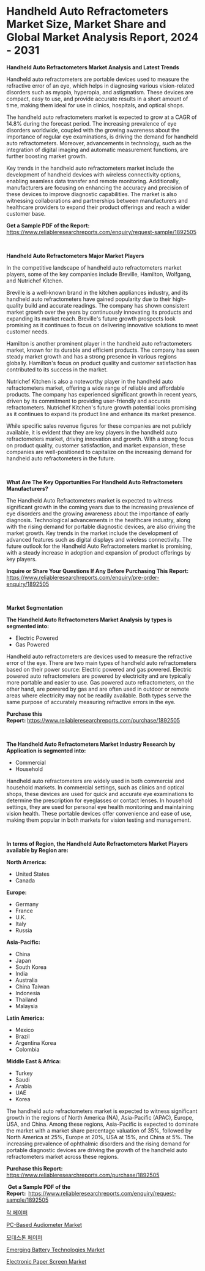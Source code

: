 <p><h1>Handheld Auto Refractometers Market Size, Market Share and Global Market Analysis Report, 2024 - 2031</h1></p><p><strong>Handheld Auto Refractometers Market Analysis and Latest Trends</strong></p>
<p><p>Handheld auto refractometers are portable devices used to measure the refractive error of an eye, which helps in diagnosing various vision-related disorders such as myopia, hyperopia, and astigmatism. These devices are compact, easy to use, and provide accurate results in a short amount of time, making them ideal for use in clinics, hospitals, and optical shops.</p><p>The handheld auto refractometers market is expected to grow at a CAGR of 14.8% during the forecast period. The increasing prevalence of eye disorders worldwide, coupled with the growing awareness about the importance of regular eye examinations, is driving the demand for handheld auto refractometers. Moreover, advancements in technology, such as the integration of digital imaging and automatic measurement functions, are further boosting market growth.</p><p>Key trends in the handheld auto refractometers market include the development of handheld devices with wireless connectivity options, enabling seamless data transfer and remote monitoring. Additionally, manufacturers are focusing on enhancing the accuracy and precision of these devices to improve diagnostic capabilities. The market is also witnessing collaborations and partnerships between manufacturers and healthcare providers to expand their product offerings and reach a wider customer base.</p></p>
<p><strong>Get a Sample PDF of the Report:&nbsp;</strong> <a href="https://www.reliableresearchreports.com/enquiry/request-sample/1892505">https://www.reliableresearchreports.com/enquiry/request-sample/1892505</a></p>
<p>&nbsp;</p>
<p><strong>Handheld Auto Refractometers Major Market Players</strong></p>
<p><p>In the competitive landscape of handheld auto refractometers market players, some of the key companies include Breville, Hamilton, Wolfgang, and Nutrichef Kitchen. </p><p>Breville is a well-known brand in the kitchen appliances industry, and its handheld auto refractometers have gained popularity due to their high-quality build and accurate readings. The company has shown consistent market growth over the years by continuously innovating its products and expanding its market reach. Breville's future growth prospects look promising as it continues to focus on delivering innovative solutions to meet customer needs.</p><p>Hamilton is another prominent player in the handheld auto refractometers market, known for its durable and efficient products. The company has seen steady market growth and has a strong presence in various regions globally. Hamilton's focus on product quality and customer satisfaction has contributed to its success in the market.</p><p>Nutrichef Kitchen is also a noteworthy player in the handheld auto refractometers market, offering a wide range of reliable and affordable products. The company has experienced significant growth in recent years, driven by its commitment to providing user-friendly and accurate refractometers. Nutrichef Kitchen's future growth potential looks promising as it continues to expand its product line and enhance its market presence.</p><p>While specific sales revenue figures for these companies are not publicly available, it is evident that they are key players in the handheld auto refractometers market, driving innovation and growth. With a strong focus on product quality, customer satisfaction, and market expansion, these companies are well-positioned to capitalize on the increasing demand for handheld auto refractometers in the future.</p></p>
<p>&nbsp;</p>
<p><strong>What Are The Key Opportunities For Handheld Auto Refractometers Manufacturers?</strong></p>
<p><p>The Handheld Auto Refractometers market is expected to witness significant growth in the coming years due to the increasing prevalence of eye disorders and the growing awareness about the importance of early diagnosis. Technological advancements in the healthcare industry, along with the rising demand for portable diagnostic devices, are also driving the market growth. Key trends in the market include the development of advanced features such as digital displays and wireless connectivity. The future outlook for the Handheld Auto Refractometers market is promising, with a steady increase in adoption and expansion of product offerings by key players.</p></p>
<p><strong>Inquire or Share Your Questions If Any Before Purchasing This Report:</strong> <a href="https://www.reliableresearchreports.com/enquiry/pre-order-enquiry/1892505">https://www.reliableresearchreports.com/enquiry/pre-order-enquiry/1892505</a></p>
<p>&nbsp;</p>
<p><strong>Market Segmentation</strong></p>
<p><strong>The Handheld Auto Refractometers Market Analysis by types is segmented into:</strong></p>
<p><ul><li>Electric Powered</li><li>Gas Powered</li></ul></p>
<p><p>Handheld auto refractometers are devices used to measure the refractive error of the eye. There are two main types of handheld auto refractometers based on their power source: Electric powered and gas powered. Electric powered auto refractometers are powered by electricity and are typically more portable and easier to use. Gas powered auto refractometers, on the other hand, are powered by gas and are often used in outdoor or remote areas where electricity may not be readily available. Both types serve the same purpose of accurately measuring refractive errors in the eye.</p></p>
<p><strong>Purchase this Report:&nbsp;</strong><a href="https://www.reliableresearchreports.com/purchase/1892505">https://www.reliableresearchreports.com/purchase/1892505</a></p>
<p>&nbsp;</p>
<p><strong>The Handheld Auto Refractometers Market Industry Research by Application is segmented into:</strong></p>
<p><ul><li>Commercial</li><li>Household</li></ul></p>
<p><p>Handheld auto refractometers are widely used in both commercial and household markets. In commercial settings, such as clinics and optical shops, these devices are used for quick and accurate eye examinations to determine the prescription for eyeglasses or contact lenses. In household settings, they are used for personal eye health monitoring and maintaining vision health. These portable devices offer convenience and ease of use, making them popular in both markets for vision testing and management.</p></p>
<p>&nbsp;</p>
<p><strong>In terms of Region, the Handheld Auto Refractometers Market Players available by Region are:</strong></p>
<p>
    <p> <strong> North America: </strong>
        <ul>
            <li>United States</li>
            <li>Canada</li>
        </ul>
        </p> 
    <p> <strong> Europe: </strong>
        <ul>
            <li>Germany</li>
            <li>France</li>
            <li>U.K.</li>
            <li>Italy</li>
            <li>Russia</li>
        </ul>
        </p> 
    <p> <strong> Asia-Pacific: </strong>
        <ul>
            <li>China</li>
            <li>Japan</li>
            <li>South Korea</li>
            <li>India</li>
            <li>Australia</li>
            <li>China Taiwan</li>
            <li>Indonesia</li>
            <li>Thailand</li>
            <li>Malaysia</li>
        </ul>
        </p> 
    <p> <strong> Latin America: </strong>
        <ul>
            <li>Mexico</li>
            <li>Brazil</li>
            <li>Argentina Korea</li>
            <li>Colombia</li>
        </ul>
        </p> 
    <p> <strong> Middle East & Africa: </strong>
        <ul>
            <li>Turkey</li>
            <li>Saudi</li>
            <li>Arabia</li>
            <li>UAE</li>
            <li>Korea</li>
        </ul>
    </p>
    </p>
<p><p>The handheld auto refractometers market is expected to witness significant growth in the regions of North America (NA), Asia-Pacific (APAC), Europe, USA, and China. Among these regions, Asia-Pacific is expected to dominate the market with a market share percentage valuation of 35%, followed by North America at 25%, Europe at 20%, USA at 15%, and China at 5%. The increasing prevalence of ophthalmic disorders and the rising demand for portable diagnostic devices are driving the growth of the handheld auto refractometers market across these regions.</p></p>
<p><strong>Purchase this Report: </strong><a href="https://www.reliableresearchreports.com/purchase/1892505">https://www.reliableresearchreports.com/purchase/1892505</a></p>
<p>&nbsp;<strong>Get a Sample PDF of the Report:&nbsp;&nbsp;</strong><a href="https://www.reliableresearchreports.com/enquiry/request-sample/1892505">https://www.reliableresearchreports.com/enquiry/request-sample/1892505</a></p>
<p><strong></strong></p>
<p><p><a href="https://medium.com/@arsila97/quot-%EB%8F%8C-%EC%A2%85%EC%9D%B4-%EC%8B%9C%EC%9E%A5-%EC%8B%9C%EC%9E%A5-%EC%A0%90%EC%9C%A0%EC%9C%A8-%EC%8B%9C%EC%9E%A5-%EB%8F%99%ED%96%A5-%EB%B0%8F-%EB%AF%B8%EB%9E%98-%EC%84%B1%EC%9E%A5-%ED%83%90%EC%83%89-quot-29cfde9fb7c4">락 페이퍼</a></p><p><a href="https://gamy-alyssum-396.notion.site/PC-Based-Audiometer-Market-Provides-Detailed-Segmentation-of-this-Market-based-on-Type-Application--df370226604a4d8cbf28af72592c96a0">PC-Based Audiometer Market</a></p><p><a href="https://medium.com/@arsila97/%EB%AA%A8%EB%8D%94%EC%8A%A4%ED%84%B4-%EC%A2%85%EC%9D%B4-%EC%8B%9C%EC%9E%A5%EC%9D%80-%EC%8B%9C%EC%9E%A5%EC%A0%90%EC%9C%A0%EC%9C%A8-%EC%8B%9C%EC%9E%A5-%EB%8F%99%ED%96%A5-%EB%B0%8F-%EC%8B%9C%EC%9E%A5-%EC%84%B1%EC%9E%A5%EC%97%90-%EA%B4%80%ED%95%9C-%EC%A0%95%EB%B3%B4%EB%A5%BC-%EC%A0%9C%EA%B3%B5%ED%95%A9%EB%8B%88%EB%8B%A4-0dd9a83a7600">모데스톤 페이퍼</a></p><p><a href="https://view.publitas.com/reportprime-1/emerging-battery-technologies-market-challenges-opportunities-and-growth-drivers-and-major-market-players-forecasted-for-period-from-2024-2031/">Emerging Battery Technologies Market</a></p><p><a href="https://view.publitas.com/reportprime-1/electronic-paper-screen-market-furnish-information-about-market-size-market-share-market-dynamics-and-projections-spanning-from-2024-to-2031/">Electronic Paper Screen Market</a></p></p>